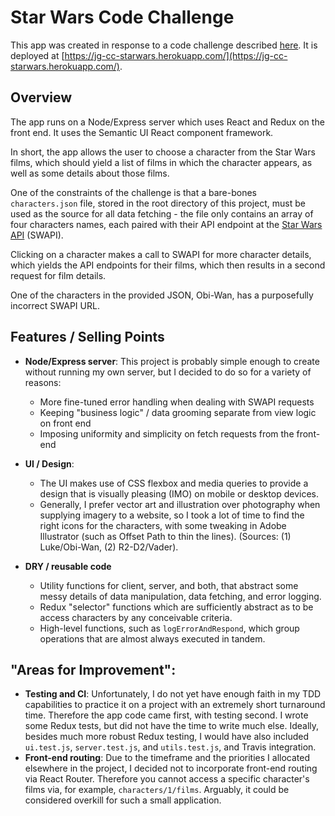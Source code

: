 # Star Wars Code Challenge

This app was created in response to a code challenge described [here](https://gist.github.com/mkivanova/d2dab98922e5727cd4470c5d05696975). It is deployed at [https://jg-cc-starwars.herokuapp.com/](https://jg-cc-starwars.herokuapp.com/).

## Overview

The app runs on a Node/Express server which uses React and Redux on the front end. It uses the Semantic UI React component framework.

In short, the app allows the user to choose a character from the Star Wars films, which should yield a list of films in which the character appears, as well as some details about those films.

One of the constraints of the challenge is that a bare-bones `characters.json` file, stored in the root directory of this project, must be used as the source for all data fetching - the file only contains an array of four characters names, each paired with their API endpoint at the [Star Wars API](https://swapi.co/) (SWAPI).

Clicking on a character makes a call to SWAPI for more character details, which yields the API endpoints for their films, which then results in a second request for film details.

One of the characters in the provided JSON, Obi-Wan, has a purposefully incorrect SWAPI URL.

## Features / Selling Points

- **Node/Express server**: This project is probably simple enough to create without running my own server, but I decided to do so for a variety of reasons:

  - More fine-tuned error handling when dealing with SWAPI requests
  - Keeping "business logic" / data grooming separate from view logic on front end
  - Imposing uniformity and simplicity on fetch requests from the front-end

- **UI / Design**:

  - The UI makes use of CSS flexbox and media queries to provide a design that is visually pleasing (IMO) on mobile or desktop devices.
  - Generally, I prefer vector art and illustration over photography when supplying imagery to a website, so I took a lot of time to find the right icons for the characters, with some tweaking in Adobe Illustrator (such as Offset Path to thin the lines). (Sources: (1) Luke/Obi-Wan, (2) R2-D2/Vader).

- **DRY / reusable code**
  - Utility functions for client, server, and both, that abstract some messy details of data manipulation, data fetching, and error logging.
  - Redux "selector" functions which are sufficiently abstract as to be access characters by any conceivable criteria.
  - High-level functions, such as `logErrorAndRespond`, which group operations that are almost always executed in tandem.

## "Areas for Improvement":

- **Testing and CI**: Unfortunately, I do not yet have enough faith in my TDD capabilities to practice it on a project with an extremely short turnaround time. Therefore the app code came first, with testing second. I wrote some Redux tests, but did not have the time to write much else. Ideally, besides much more robust Redux testing, I would have also included `ui.test.js`, `server.test.js`, and `utils.test.js`, and Travis integration.
- **Front-end routing**: Due to the timeframe and the priorities I allocated elsewhere in the project, I decided not to incorporate front-end routing via React Router. Therefore you cannot access a specific character's films via, for example, `characters/1/films`. Arguably, it could be considered overkill for such a small application.
